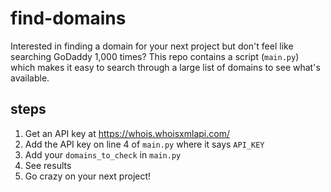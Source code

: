 # find-domains

Interested in finding a domain for your next project but don't feel like searching GoDaddy 1,000 times? This repo contains a script (`main.py`) which makes it easy to search through a large list of domains to see what's available.

## steps

1. Get an API key at https://whois.whoisxmlapi.com/
2. Add the API key on line 4 of `main.py` where it says `API_KEY`
3. Add your `domains_to_check` in `main.py`
4. See results
5. Go crazy on your next project!
